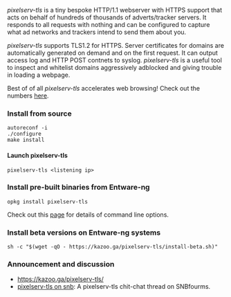 _pixelserv-tls_ is a tiny bespoke HTTP/1.1 webserver with HTTPS support that acts on behalf of hundreds of thousands of adverts/tracker servers. It responds to all requests with nothing and can be configured to capture what ad networks and trackers intend to send them about you.

_pixelserv-tls_ supports TLS1.2 for HTTPS. Server certificates for domains are automatically generated on demand and on the first request. It can output access log and HTTP POST contnets to syslog. _pixelserv-tls_ is a useful tool to inspect and whitelist domains aggressively adblocked and giving trouble in loading a webpage.

Best of of all _pixelserv-tls_ accelerates web browsing! Check out the numbers [here](https://kazoo.ga/pixelserv-tls-more-is-less/).

### Install from source

````
autoreconf -i
./configure
make install
````
#### Launch pixelserv-tls
````
pixelserv-tls <listening ip>
````

### Install pre-built binaries from Entware-ng
````
opkg install pixelserv-tls
````

Check out this [page](/pixelserv-tls/wiki/Command-Line-Options) for details of command line options.

### Install beta versions on Entware-ng systems
````
sh -c "$(wget -qO - https://kazoo.ga/pixelserv-tls/install-beta.sh)"
````

### Announcement and discussion

* https://kazoo.ga/pixelserv-tls/
* [pixelserv-tls on snb]: A pixelserv-tls chit-chat thread on SNBfourms.

[pixelserv-tls on snb]: <http://www.snbforums.com/threads/pixelserv-a-better-one-pixel-webserver-for-adblock.26114>
